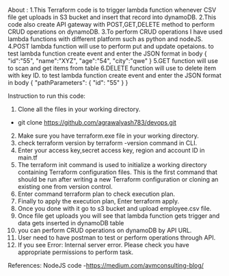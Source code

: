 About :
1.This Terraform code is to trigger lambda function whenever CSV file get uploads in S3 bucket and insert that record into dynamoDB.
2.This code also create API gateway with POST,GET,DELETE method to perform CRUD operations on dynamoDB.
3.To perform CRUD operations I have used lambda functions with different platform such as python and nodeJS.
4.POST lambda function will use to perform put and update opetaions.
  to test lambda function create event and enter the JSON format in body
    {
      "id":"55",
      "name":"XYZ",
      "age":"54",
      "city":"qwe"
    }
5.GET function will use to scan and get items from table
6.DELETE function will use to delete item with key ID.
  to test lambda function create event and enter the JSON format in body
  {
  "pathParameters": {
    "id": "55"
  }
}



Instruction to run this code:

1. Clone all the files in your working directory.
- git clone https://github.com/agrawalyash783/devops.git
2. Make sure you have terraform.exe file in your working directory.
3. check terraform version by terraform -version command in CLI.
4. Enter your access key,secret access key, region and account ID in main.tf
5. The terraform init command is used to initialize a working directory containing Terraform configuration files. This is the first command that should be run after writing a new Terraform configuration or cloning an existing one from version control.
6. Enter command terraform plan to check execution plan.
7. Finally to apply the execution plan, Enter terraform apply.
8. Once you done with it go to s3 bucket and upload employee.csv file.
9. Once file get uploads you will see that lambda function gets trigger and data gets inserted in dynamoDB table
10. you can perform CRUD operations on dynamoDB by API URL.
11. User need to have postman to test or perform operations through API.
12. If you see Error: Internal server error. Please check you have appropriate permissions to perform task.

References:
NodeJS code -https://medium.com/avmconsulting-blog/

